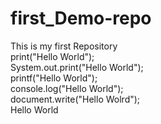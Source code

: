 # first_Demo-repo
This is my first Repository <br>
print("Hello World");<br>
System.out.print("Hello World");<br>
printf("Hello World");<br>
console.log("Hello World");<br>
document.write("Hello Wolrd");<br>
Hello World
